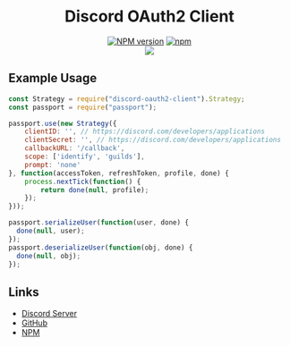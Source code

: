 <div align="center">
    <h1>Discord OAuth2 Client</h1>
    <p>
    <a href="https://www.npmjs.com/package/discord-oauth2-client"><img src="https://img.shields.io/npm/v/discord-oauth2-client.svg?maxAge=3600" alt="NPM version" /></a>
    <a href="https://www.npmjs.com/package/discord-oauth2-client"><img alt="npm" src="https://img.shields.io/npm/dw/discord-oauth2-client"></a>
 <br />
    <a href="https://nodei.co/npm/discord-oauth2-client/"><img src="https://nodei.co/npm/discord-oauth2-client.png?downloads=true&downloadRank=true&stars=true"></a>
    </p>
</div>

## Example Usage
```js
const Strategy = require("discord-oauth2-client").Strategy;
const passport = require("passport");

passport.use(new Strategy({
    clientID: '', // https://discord.com/developers/applications
    clientSecret: '', // https://discord.com/developers/applications
    callbackURL: '/callback',
    scope: ['identify', 'guilds'],
    prompt: 'none'
}, function(accessToken, refreshToken, profile, done) {
    process.nextTick(function() {
        return done(null, profile);
    });
}));

passport.serializeUser(function(user, done) {
  done(null, user);
});
passport.deserializeUser(function(obj, done) {
  done(null, obj);
});
```

## Links

* [Discord Server](https://discord.gg/PwWVm9uX7j)
* [GitHub](https://github.com/apollodevv/discord-oauth2-client)
* [NPM](https://www.npmjs.com/package/discord-oauth2-client)

